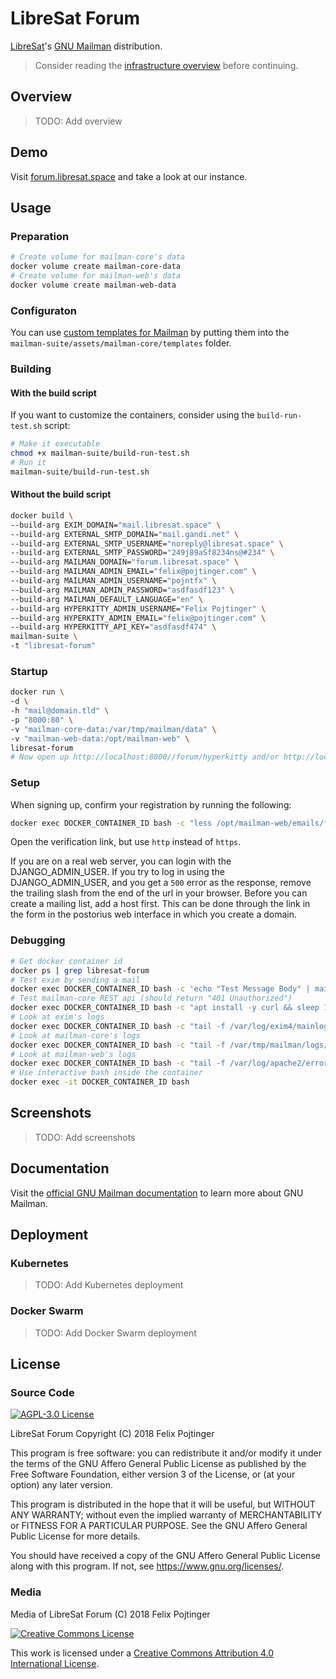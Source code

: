 # LibreSat Forum

[LibreSat](http://libresat.space/)'s [GNU Mailman](http://www.list.org/) distribution.

> Consider reading the [infrastructure overview](https://github.com/opensdcp/opensdcp-infrastructure#overview) before continuing.

## Overview

> TODO: Add overview

## Demo

Visit [forum.libresat.space](https://forum.libresat.space) and take a look at our instance.

## Usage

### Preparation

```bash
# Create volume for mailman-core's data
docker volume create mailman-core-data
# Create volume for mailman-web's data
docker volume create mailman-web-data
```

### Configuraton

You can use [custom templates for Mailman](http://docs.mailman3.org/en/latest/config-core.html#configure-templates) by putting them into the `mailman-suite/assets/mailman-core/templates` folder.

### Building

#### With the build script

If you want to customize the containers, consider using the `build-run-test.sh` script:

```bash
# Make it executable
chmod +x mailman-suite/build-run-test.sh
# Run it
mailman-suite/build-run-test.sh
```

#### Without the build script

```bash
docker build \
--build-arg EXIM_DOMAIN="mail.libresat.space" \
--build-arg EXTERNAL_SMTP_DOMAIN="mail.gandi.net" \
--build-arg EXTERNAL_SMTP_USERNAME="noreply@libresat.space" \
--build-arg EXTERNAL_SMTP_PASSWORD="249j89aSf8234ns@#234" \
--build-arg MAILMAN_DOMAIN="forum.libresat.space" \
--build-arg MAILMAN_ADMIN_EMAIL="felix@pojtinger.com" \
--build-arg MAILMAN_ADMIN_USERNAME="pojntfx" \
--build-arg MAILMAN_ADMIN_PASSWORD="asdfasdf123" \
--build-arg MAILMAN_DEFAULT_LANGUAGE="en" \
--build-arg HYPERKITTY_ADMIN_USERNAME="Felix Pojtinger" \
--build-arg HYPERKITY_ADMIN_EMAIL="felix@pojtinger.com" \
--build-arg HYPERKITTY_API_KEY="asdfasdf474" \
mailman-suite \
-t "libresat-forum"
```

### Startup

```bash
docker run \
-d \
-h "mail@domain.tld" \
-p "8000:80" \
-v "mailman-core-data:/var/tmp/mailman/data" \
-v "mailman-web-data:/opt/mailman-web" \
libresat-forum
# Now open up http://localhost:8000//forum/hyperkitty and/or http://localhost:8000//forum/postorius and sign up!
```

### Setup

When signing up, confirm your registration by running the following:

```bash
docker exec DOCKER_CONTAINER_ID bash -c "less /opt/mailman-web/emails/*.log"
```

Open the verification link, but use `http` instead of `https`.

If you are on a real web server, you can login with the DJANGO_ADMIN_USER. If you try to log in using the DJANGO_ADMIN_USER, and you get a `500` error as the response, remove the trailing slash from the end of the url in your browser. Before you can create a mailing list, add a host first. This can be done through the link in the form in the postorius web interface in which you create a domain.

### Debugging

```bash
# Get docker container id
docker ps | grep libresat-forum
# Test exim by sending a mail
docker exec DOCKER_CONTAINER_ID bash -c 'echo "Test Message Body" | mail -s "Test Message Subject" user@domain.tld'
# Test mailman-core REST api (should return "401 Unauthorized")
docker exec DOCKER_CONTAINER_ID bash -c "apt install -y curl && sleep 15 && curl http://localhost:8001/3.1 && apt remove curl"
# Look at exim's logs
docker exec DOCKER_CONTAINER_ID bash -c "tail -f /var/log/exim4/mainlog" # This will log all mail traffic
# Look at mailman-core's logs
docker exec DOCKER_CONTAINER_ID bash -c "tail -f /var/tmp/mailman/logs/mailman.log" # When you sign up and verify using hyperkitty/postorius, the REST actions will show up here
# Look at mailman-web's logs
docker exec DOCKER_CONTAINER_ID bash -c "tail -f /var/log/apache2/error.log" # mailman-web's wsgi server logs here
# Use interactive bash inside the container
docker exec -it DOCKER_CONTAINER_ID bash
```

## Screenshots

> TODO: Add screenshots

## Documentation

Visit the [official GNU Mailman documentation](http://docs.mailman3.org/en/latest/) to learn more about GNU Mailman.

## Deployment

### Kubernetes

> TODO: Add Kubernetes deployment

### Docker Swarm

> TODO: Add Docker Swarm deployment

## License

### Source Code

<a rel="license" href="https://www.gnu.org/licenses/agpl.html">
  <img alt="AGPL-3.0 License" style="border-width:0" src="https://www.gnu.org/graphics/agplv3-155x51.png"/>
</a>

LibreSat Forum
Copyright (C) 2018 Felix Pojtinger

This program is free software: you can redistribute it and/or modify it under the terms of the GNU Affero General Public License as published by the Free Software Foundation, either version 3 of the License, or (at your option) any later version.

This program is distributed in the hope that it will be useful, but WITHOUT ANY WARRANTY; without even the implied warranty of MERCHANTABILITY or FITNESS FOR A PARTICULAR PURPOSE. See the GNU Affero General Public License for more details.

You should have received a copy of the GNU Affero General Public License along with this program. If not, see <https://www.gnu.org/licenses/>.

### Media

Media of LibreSat Forum (C) 2018 Felix Pojtinger

<a rel="license" href="http://creativecommons.org/licenses/by/4.0/">
  <img alt="Creative Commons License" style="border-width:0" src="https://i.creativecommons.org/l/by/4.0/88x31.png"/>
</a>

This work is licensed under a <a rel="license" href="http://creativecommons.org/licenses/by/4.0/">Creative Commons Attribution 4.0 International License</a>.
